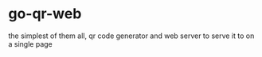 # go-qr-web
the simplest of them all, qr code generator and web server to serve it to on a single page
